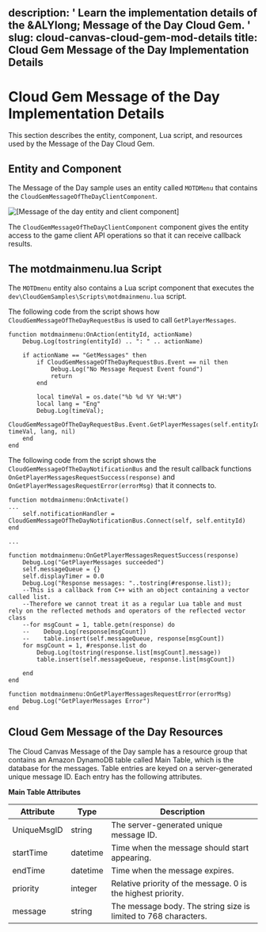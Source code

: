 description: ' Learn the implementation details of the &ALYlong; Message of the Day
  Cloud Gem. '
slug: cloud-canvas-cloud-gem-mod-details
title: Cloud Gem Message of the Day Implementation Details
---
# Cloud Gem Message of the Day Implementation Details<a name="cloud-canvas-cloud-gem-mod-details"></a>

This section describes the entity, component, Lua script, and resources used by the Message of the Day Cloud Gem\.

## Entity and Component<a name="cloud-canvas-cloud-gem-mod-details-entity-and-component"></a>

The Message of the Day sample uses an entity called `MOTDMenu` that contains the `CloudGemMessageOfTheDayClientComponent`\.

![\[Message of the day entity and client component\]](/images/userguide/cloud_canvas/cloud-canvas-cloud-gem-mod-testing-client-component.png)

The `CloudGemMessageOfTheDayClientComponent` component gives the entity access to the game client API operations so that it can receive callback results\.

## The motdmainmenu\.lua Script<a name="cloud-canvas-cloud-gem-mod-details-lua-script"></a>

The `MOTDmenu` entity also contains a Lua script component that executes the `dev\CloudGemSamples\Scripts\motdmainmenu.lua` script\.

The following code from the script shows how `CloudGemMessageOfTheDayRequestBus` is used to call `GetPlayerMessages`\.

```
function motdmainmenu:OnAction(entityId, actionName)
    Debug.Log(tostring(entityId) .. ": " .. actionName)

    if actionName == "GetMessages" then
        if CloudGemMessageOfTheDayRequestBus.Event == nil then
            Debug.Log("No Message Request Event found")
            return
        end
        
        local timeVal = os.date("%b %d %Y %H:%M")
        local lang = "Eng"
        Debug.Log(timeVal);
        CloudGemMessageOfTheDayRequestBus.Event.GetPlayerMessages(self.entityId, timeVal, lang, nil)
    end
end
```

The following code from the script shows the `CloudGemMessageOfTheDayNotificationBus` and the result callback functions `OnGetPlayerMessagesRequestSuccess(response)` and `OnGetPlayerMessagesRequestError(errorMsg)` that it connects to\.

```
function motdmainmenu:OnActivate()
...
    self.notificationHandler = CloudGemMessageOfTheDayNotificationBus.Connect(self, self.entityId)
end

...

function motdmainmenu:OnGetPlayerMessagesRequestSuccess(response)
    Debug.Log("GetPlayerMessages succeeded")
    self.messageQueue = {}
    self.displayTimer = 0.0
    Debug.Log("Response messages: "..tostring(#response.list));
    --This is a callback from C++ with an object containing a vector called list.
    --Therefore we cannot treat it as a regular Lua table and must rely on the reflected methods and operators of the reflected vector class 
    --for msgCount = 1, table.getn(response) do
    --    Debug.Log(response[msgCount])
    --    table.insert(self.messageQueue, response[msgCount])
    for msgCount = 1, #response.list do
        Debug.Log(tostring(response.list[msgCount].message))
		table.insert(self.messageQueue, response.list[msgCount])
	
    end
end

function motdmainmenu:OnGetPlayerMessagesRequestError(errorMsg)
    Debug.Log("GetPlayerMessages Error")
end
```

## Cloud Gem Message of the Day Resources<a name="cloud-canvas-cloud-gem-mod-details-resources"></a>

The Cloud Canvas Message of the Day sample has a resource group that contains an Amazon DynamoDB table called Main Table, which is the database for the messages\. Table entries are keyed on a server\-generated unique message ID\. Each entry has the following attributes\.


**Main Table Attributes**  

| Attribute | Type | Description | 
| --- | --- | --- | 
| UniqueMsgID | string | The server\-generated unique message ID\. | 
| startTime | datetime | Time when the message should start appearing\. | 
| endTime | datetime | Time when the message expires\. | 
| priority | integer | Relative priority of the message\. 0 is the highest priority\. | 
| message | string | The message body\. The string size is limited to 768 characters\. | 